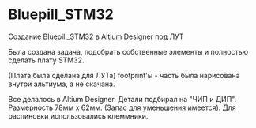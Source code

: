 # Bluepill_STM32
 Создание Bluepill_STM32 в Altium Designer под ЛУТ

Была создана задача, подобрать собственные элементы и полностью сделать плату STM32.

(Плата была сделана для ЛУТа)
footprint'ы - часть была нарисована внутри альтиума, а не скачана.

Все делалось в Altium Designer. Детали подбирал на "ЧИП и ДИП".
Размерность 78мм x 62мм. (Запас для уменьшения имеется).
Для распиновки использовались клеммники.  
